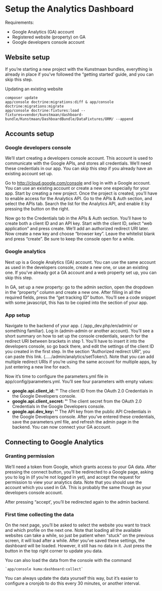 # Setup the Analytics Dashboard
Requirements:

* Google Analytics (GA) account
* Registered website (property) on GA
* Google developers console account

## Website setup

If you’re starting a new project with the Kunstmaan bundles, everything is already in place if you’ve followed the “getting started’ guide, and you can skip this step.

Updating an existing website

    composer update
    app/console doctrine:migrations:diff & app/console doctrine:migrations:migrate
    app/console doctrine:fixtures:load --fixtures=vendor/kunstmaan/dashboard-bundle/Kunstmaan/DashboardBundle/DataFixtures/ORM/ --append


## Accounts setup

### Google developers console

We’ll start creating a developers console account. This account is used to communicate with the Google APIs, and stores all credentials. We’ll need these credentials in our app. You can skip this step if you already have an existing account set up.

Go to http://cloud.google.com/console and log in with a Google account. You can use an existing account or create a new one especially for your app. Start by creating a new project. Once the project is created, you’ll have to enable access for the Analytics API. Go to the APIs & Auth section, and select the APIs tab. Search the list for the Analytics API, and enable it by pressing the button on the right.

Now go to the Credentials tab in the APIs & Auth section. You’ll have to create both a client ID and an API key. Start with the client ID, select “web application” and press create. We’ll add an authorized redirect URI later. Now create a new key and choose “browser key”. Leave the whitelist blank and press “create”. Be sure to keep the console open for a while.

### Google analytics

Next up is a Google Analytics (GA) account. You can use the same account as used in the developers console, create a new one, or use an existing one. If you’ve already got a GA account and a web property set up, you can skip this step.

In GA, set up a new property: go to the admin section, open the dropdown in the “property” column and create a new one. After filling in all the required fields, press the “get tracking ID” button. You’ll see a code snippet with some javascript, this has to be copied into the section of your app.

### App setup

Navigate to the backend of your app. ( /app_dev.php/en/admin/ or something familiar). Log in (admin-admin or another account). You’ll see a short summary on how to set up the console credentials, search for the redirect URI between brackets in step 1. You’ll have to insert it into the developers console, so go back there, and edit the settings of the client ID you created in the first step. In the section “Authorized redirect URI”, you can paste this link. (...../admin/analytics/setToken/). Note that you can add multiple redirect URIs if you’re using the same account for multiple apps, by just entering a new line for each.

Now it’s time to configure the parameters.yml file in app/config/parameters.yml. You’ll see four parameters with empty values:

* **google.api.client_id: ''** The client ID from the OAuth 2.0 Credentials in the Google Developers console.
* **google.api.client_secret: ''** The client secret from the OAuth 2.0 Credentials in the Google Developers console.
* **google.api.dev_key: ''** The API key from the public API Credentials in the Google Developers console.
After you’ve entered these credentials, save the parameters.yml file, and refresh the admin page in the backend. You can now connect your GA account.

## Connecting to Google Analytics

### Granting permission

We’ll need a token from Google, which grants access to your GA data. After pressing the connect button, you’ll be redirected to a Google page, asking you to log in (if you’re not logged in yet), and accept the request for permission to view your analytics data. Note that you should use the account which you used in GA. This is probably the same though as your developers console account.

After pressing “accept’, you’ll be redirected again to the admin backend.

### First time collecting the data

On the next page, you’ll be asked to select the website you want to track and which profile on the next one. Note that loading all the available websites can take a while, so just be patient when "stuck" on the previous screen, it will load after a while. After you’ve saved these settings, the dashboard will be loaded. However, it still has no data in it. Just press the button in the top right corner to update you data.

You can also load the data from the console with the command

    `app/console kuma:dashboard:collect`

You can always update the data yourself this way, but it’s easier to configure a cronjob to do this every 30 minutes, or another interval.
